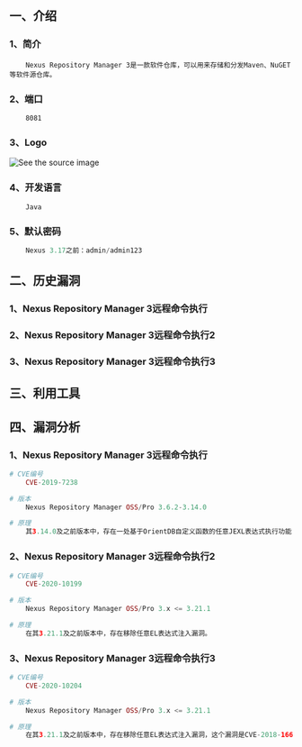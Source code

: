 ## 一、介绍

### 1、简介

```
	Nexus Repository Manager 3是一款软件仓库，可以用来存储和分发Maven、NuGET等软件源仓库。
```

### 2、端口

```
	8081
```

### 3、Logo

![See the source image](https://th.bing.com/th/id/OIP.A7aXBUtJZ2kiuztZVDFTGgHaHa?pid=ImgDet&rs=1)

### 4、开发语言

```
	Java
```

### 5、默认密码

```php
	Nexus 3.17之前：admin/admin123
```



## 二、历史漏洞

### 1、Nexus Repository Manager 3远程命令执行

### 2、Nexus Repository Manager 3远程命令执行2

### 3、Nexus Repository Manager 3远程命令执行3



## 三、利用工具



## 四、漏洞分析

### 1、Nexus Repository Manager 3远程命令执行

```php
# CVE编号
	CVE-2019-7238
```

```php
# 版本
	Nexus Repository Manager OSS/Pro 3.6.2-3.14.0
```

```php
# 原理
	其3.14.0及之前版本中，存在一处基于OrientDB自定义函数的任意JEXL表达式执行功能，而这处功能存在未授权访问漏洞，导致了任意命令执行漏洞。
```

### 2、Nexus Repository Manager 3远程命令执行2

```php
# CVE编号
	CVE-2020-10199
```

```php
# 版本
	Nexus Repository Manager OSS/Pro 3.x <= 3.21.1
```

```php
# 原理
	在其3.21.1及之前版本中，存在移除任意EL表达式注入漏洞。
```

### 3、Nexus Repository Manager 3远程命令执行3

```php
# CVE编号
	CVE-2020-10204
```

```php
# 版本
	Nexus Repository Manager OSS/Pro 3.x <= 3.21.1
```

```php
# 原理
	在其3.21.1及之前版本中，存在移除任意EL表达式注入漏洞，这个漏洞是CVE-2018-16621的绕过。
```

